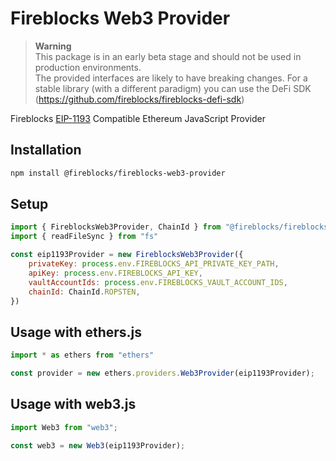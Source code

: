 # Fireblocks Web3 Provider
> **Warning**  
> This package is in an early beta stage and should not be used in production environments.  
> The provided interfaces are likely to have breaking changes.
> For a stable library (with a different paradigm) you can use the DeFi SDK (https://github.com/fireblocks/fireblocks-defi-sdk)


Fireblocks [EIP-1193](eips.ethereum.org/EIPS/eip-1193) Compatible Ethereum JavaScript Provider

## Installation
```bash
npm install @fireblocks/fireblocks-web3-provider
```

## Setup
```js
import { FireblocksWeb3Provider, ChainId } from "@fireblocks/fireblocks-web3-provider";
import { readFileSync } from "fs"

const eip1193Provider = new FireblocksWeb3Provider({
    privateKey: process.env.FIREBLOCKS_API_PRIVATE_KEY_PATH,
    apiKey: process.env.FIREBLOCKS_API_KEY,
    vaultAccountIds: process.env.FIREBLOCKS_VAULT_ACCOUNT_IDS,
    chainId: ChainId.ROPSTEN,
})
```

## Usage with ethers.js
```js
import * as ethers from "ethers"

const provider = new ethers.providers.Web3Provider(eip1193Provider);
```

## Usage with web3.js
```js
import Web3 from "web3";

const web3 = new Web3(eip1193Provider);
```
